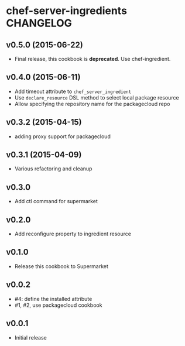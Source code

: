 chef-server-ingredients CHANGELOG
=================================

v0.5.0 (2015-06-22)
-------------------

- Final release, this cookbook is **deprecated**. Use chef-ingredient.

v0.4.0 (2015-06-11)
-------------------

- Add timeout attribute to `chef_server_ingredient`
- Use `declare_resource` DSL method to select local package resource
- Allow specifying the repository name for the packagecloud repo

v0.3.2 (2015-04-15)
--------------------
- adding proxy support for packagecloud

v0.3.1 (2015-04-09)
--------------------
- Various refactoring and cleanup

v0.3.0
------
- Add ctl command for supermarket

v0.2.0
------
- Add reconfigure property to ingredient resource

v0.1.0
------
- Release this cookbook to Supermarket

v0.0.2
------
- #4: define the installed attribute
- #1, #2, use packagecloud cookbook

v0.0.1
--------
- Initial release
